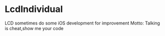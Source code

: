 # LcdIndividual
LCD sometimes do some iOS development for improvement
Motto: Talking is cheat,show me your code
